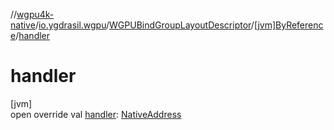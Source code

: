 //[wgpu4k-native](../../../../index.md)/[io.ygdrasil.wgpu](../../index.md)/[WGPUBindGroupLayoutDescriptor](../index.md)/[[jvm]ByReference](index.md)/[handler](handler.md)

# handler

[jvm]\
open override val [handler](handler.md): [NativeAddress](../../../ffi/-native-address/index.md)